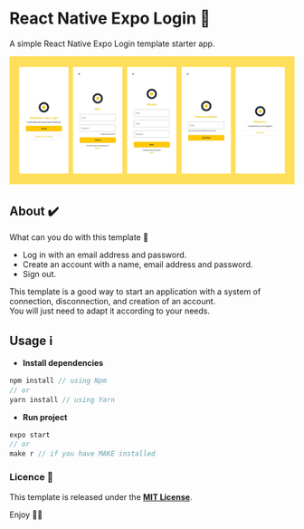 # React Native Expo Login 🚀

A simple React Native Expo Login template starter app.  

![all-screens](screenshots/all-screens.png)

## About ✔️

What can you do with this template 🤔

- Log in with an email address and password.
- Create an account with a name, email address and password.
- Sign out.

This template is a good way to start an application with a system of connection, disconnection, and creation of an account.  
You will just need to adapt it according to your needs.


## Usage ℹ️


- **Install dependencies**

```js
npm install // using Npm
// or
yarn install // using Yarn
```

- **Run project**

```js
expo start
// or
make r // if you have MAKE installed
```

### Licence 🚨

This template is released under the **[MIT License](LICENSE.md)**.

Enjoy ✌🏽


